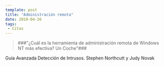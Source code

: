 ```yaml
---
template: post
title: "Administración remota"
date: 2010-04-26
tags:
 - Citas
---
```


>###"¿Cuál es la herramienta de administración remota de Windows NT más efectiva? Un Coche"###

<p class="autor-cita">Guía Avanzada Detección de Intrusos. Stephen Northcutt y Judy Novak</p>

